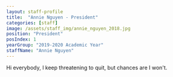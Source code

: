```yaml
---
layout: staff-profile
title:  "Annie Nguyen - President"
categories: [staff]
image: /assets/staff_img/annie_nguyen_2018.jpg
position: "President"
posIndex: 1
yearGroup: "2019-2020 Academic Year"
staffName: "Annie Nguyen"
---
```


Hi everybody, I keep threatening to quit, but chances are I won't.